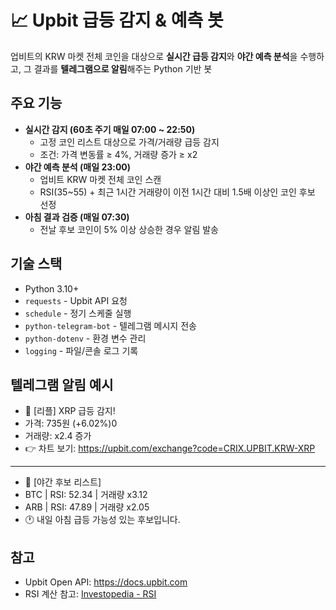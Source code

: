 # 📈 Upbit 급등 감지 & 예측 봇

업비트의 KRW 마켓 전체 코인을 대상으로 **실시간 급등 감지**와 **야간 예측 분석**을 수행하고, 그 결과를 **텔레그램으로 알림**해주는 Python 기반 봇

## 주요 기능

- **실시간 감지 (60초 주기 매일 07:00 ~ 22:50)**
  - 고정 코인 리스트 대상으로 가격/거래량 급등 감지
  - 조건: 가격 변동률 ≥ 4%, 거래량 증가 ≥ x2
- **야간 예측 분석 (매일 23:00)**
  - 업비트 KRW 마켓 전체 코인 스캔
  - RSI(35~55) + 최근 1시간 거래량이 이전 1시간 대비 1.5배 이상인 코인 후보 선정
- **아침 결과 검증 (매일 07:30)**
  - 전날 후보 코인이 5% 이상 상승한 경우 알림 발송

## 기술 스택

- Python 3.10+
- `requests` - Upbit API 요청
- `schedule` - 정기 스케줄 실행
- `python-telegram-bot` - 텔레그램 메시지 전송
- `python-dotenv` - 환경 변수 관리
- `logging` - 파일/콘솔 로그 기록

## 텔레그램 알림 예시
- 🚨 [리플] XRP 급등 감지!
- 가격: 735원 (+6.02%)0
- 거래량: x2.4 증가
- 👉 차트 보기: https://upbit.com/exchange?code=CRIX.UPBIT.KRW-XRP
---
- 🌙 [야간 후보 리스트]
- BTC | RSI: 52.34 | 거래량 x3.12
- ARB | RSI: 47.89 | 거래량 x2.05
- 🕐 내일 아침 급등 가능성 있는 후보입니다.

## 참고
- Upbit Open API: https://docs.upbit.com
- RSI 계산 참고: [Investopedia - RSI](https://www.investopedia.com/terms/r/rsi.asp)